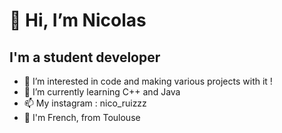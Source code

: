 # 👋 Hi, I’m Nicolas 
## I'm a student developer
- 👀 I’m interested in code and making various projects with it ! 
- 🌱 I’m currently learning C++ and Java
- 📫 My instagram : nico_ruizzz
-  🐓 I'm French, from Toulouse 
